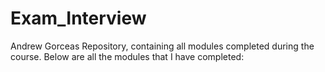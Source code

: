# Exam_Interview
Andrew Gorceas Repository, containing all modules completed during the course. 
Below are all the modules that I have completed:
